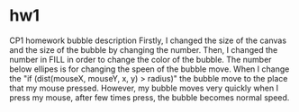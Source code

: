 # hw1
CP1 homework bubble description 
Firstly, I changed the size of the canvas and the size of the bubble by changing the number. Then, I changed the number in FILL in order to change the color of the bubble. The number below ellipes is for changing the speen of the bubble move. When I change the "if (dist(mouseX, mouseY, x, y) > radius)" the bubble move to the place that my mouse pressed. However, my bubble moves very quickly when I press my mouse, after few times press, the bubble becomes normal speed.
